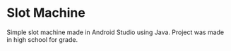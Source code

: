 # Slot  Machine
Simple slot machine made in Android Studio using Java.
Project was made in high school for grade.
